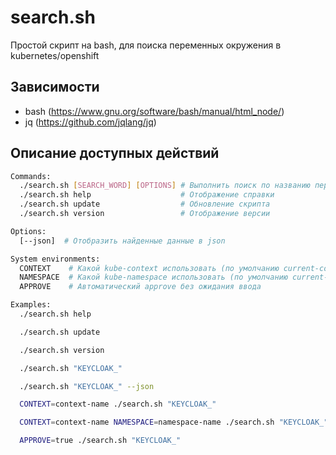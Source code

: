 # search.sh

Простой скрипт на bash, для поиска переменных окружения в kubernetes/openshift

## Зависимости

- bash (https://www.gnu.org/software/bash/manual/html_node/)
- jq (https://github.com/jqlang/jq)

## Описание доступных действий

```bash
Commands:
  ./search.sh [SEARCH_WORD] [OPTIONS] # Выполнить поиск по названию переменной в деплойментах
  ./search.sh help                    # Отображение справки
  ./search.sh update                  # Обновление скрипта
  ./search.sh version                 # Отображение версии

Options:
  [--json]  # Отобразить найденные данные в json

System environments:
  CONTEXT    # Какой kube-context использовать (по умолчанию current-context)
  NAMESPACE  # Какой kube-namespace использовать (по умолчанию current-context.namespace)
  APPROVE    # Автоматический approve без ожидания ввода

Examples:
  ./search.sh help

  ./search.sh update

  ./search.sh version

  ./search.sh "KEYCLOAK_"

  ./search.sh "KEYCLOAK_" --json

  CONTEXT=context-name ./search.sh "KEYCLOAK_"

  CONTEXT=context-name NAMESPACE=namespace-name ./search.sh "KEYCLOAK_"

  APPROVE=true ./search.sh "KEYCLOAK_"
```
